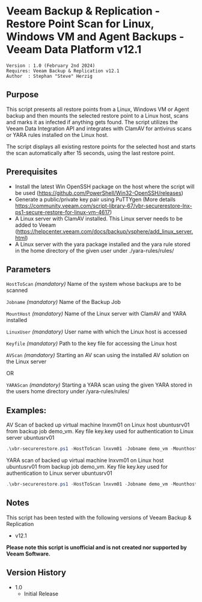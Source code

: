 # Veeam Backup & Replication - Restore Point Scan for Linux, Windows VM and Agent Backups - Veeam Data Platform v12.1 

~~~~
Version : 1.0 (February 2nd 2024)
Requires: Veeam Backup & Replication v12.1
Author  : Stephan "Steve" Herzig
~~~~

## Purpose

This script presents all restore points from a Linux, Windows VM or Agent backup and then mounts the selected restore point to a Linux host, scans and marks it as infected if anything gets found. The script utilizes the Veeam Data Integration API and integrates with ClamAV for antivirus scans or YARA rules installed on the Linux host. 

The script displays all existing restore points for the selected host and starts the scan automatically after 15 seconds, using the last restore point.

## Prerequisites

- Install the latest Win OpenSSH package on the host where the script will be used (https://github.com/PowerShell/Win32-OpenSSH/releases)
- Generate a public/private key pair using PuTTYgen (More details https://community.veeam.com/script-library-67/vbr-securerestore-lnx-ps1-secure-restore-for-linux-vm-4617)
- A Linux server with ClamAV installed. This Linux server needs to be added to Veeam (https://helpcenter.veeam.com/docs/backup/vsphere/add_linux_server.html)
- A Linux server with the yara package installed and the yara rule stored in the home directory of the given user under ./yara-rules/rules/

## Parameters
 
  `HostToScan`
_(mandatory)_ Name of the system whose backups are to be scanned

  `Jobname`
_(mandatory)_ Name of the Backup Job

  `MountHost`
_(mandatory)_ Name of the Linux server with ClamAV and YARA installed

  `LinuxUser`
_(mandatory)_ User name with which the Linux host is accessed

  `Keyfile`
_(mandatory)_ Path to the key file for accessing the Linux host

  `AVScan`
_(mandatory)_ Starting an AV scan using the installed AV solution on the Linux server

OR

  `YARAScan`
_(mandatory)_ Starting a YARA scan using the given YARA stored in the users home directory under /yara-rules/rules/


## Examples: 
AV Scan of backed up virtual machine lnxvm01 on Linux host ubuntusrv01 from backup job demo_vm. Key file key.key used for authentication to Linux server ubuntusrv01
```Powershell
.\vbr-securerestore.ps1 -HostToScan lnxvm01 -Jobname demo_vm -Mounthost ubuntusrv01 -LinuxUser administrator  -Keyfile .\opensshkey.key -AVScan 
```

YARA scan of backed up virtual machine lnxvm01 on Linux host ubuntusrv01 from backup job demo_vm. Key file key.key used for authentication to Linux server ubuntusrv01
```Powershell
.\vbr-securerestore.ps1 -HostToScan lnxvm01 -Jobname demo_vm -Mounthost ubuntusrv01 -LinuxUser administrator  -Keyfile .\opensshkey.key -YARAScan 
```

## Notes

This script has been tested with the following versions of Veeam Backup & Replication
- v12.1

**Please note this script is unofficial and is not created nor supported by Veeam Software.**


## Version History
* 1.0
   * Initial Release
